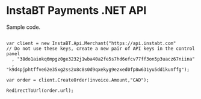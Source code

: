 InstaBT Payments .NET API
=========================

Sample code.

```CSharp

var client = new InstaBT.Api.Merchant("https://api.instabt.com"
// Do not use these keys, create a new pair of API keys in the control panel
  , "38do1aiokq6mpgz0ge3232j1wba40a2fe5s7hd6efcv77ff3on5p3uacz67niina"
  , "k9d4pjphtffve62e35xg2ss2x8c8s0d9qxekyg9ezxed0fp8w631yu5ddikunffg");

var order = client.CreateOrder(invoice.Amount,"CAD"); 

RedirectToUrl(order.url);

```
